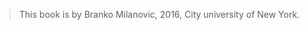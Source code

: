 > This book is by Branko Milanovic, 2016,  City university of New York.
>


<!--stackedit_data:
eyJoaXN0b3J5IjpbLTg0NzYxNzk3LC0xMjgzOTM2NzI3LDI4Mz
kyODgyNF19
-->